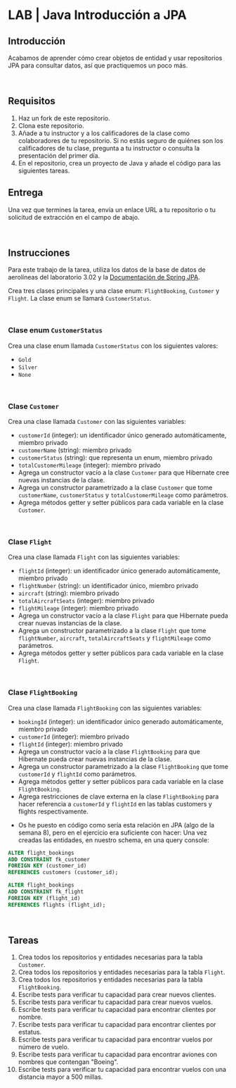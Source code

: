 # LAB | Java Introducción a JPA

## Introducción

Acabamos de aprender cómo crear objetos de entidad y usar repositorios JPA para consultar datos, así que practiquemos un poco más.

<br>

## Requisitos

1. Haz un fork de este repositorio.
2. Clona este repositorio.
3. Añade a tu instructor y a los calificadores de la clase como colaboradores de tu repositorio. Si no estás seguro de quiénes son los calificadores de tu clase, pregunta a tu instructor o consulta la presentación del primer día.
4. En el repositorio, crea un proyecto de Java y añade el código para las siguientes tareas.

## Entrega

Una vez que termines la tarea, envía un enlace URL a tu repositorio o tu solicitud de extracción en el campo de abajo.

<br>

## Instrucciones

Para este trabajo de la tarea, utiliza los datos de la base de datos de aerolíneas del laboratorio 3.02 y la [Documentación de Spring JPA](https://docs.spring.io/spring-data/jpa/docs/current/reference/html/#jpa.query-methods.query-creation).

Crea tres clases principales y una clase enum: `FlightBooking`, `Customer` y `Flight`. La clase enum se llamará `CustomerStatus`.

<br>  

### Clase enum `CustomerStatus`

Crea una clase enum llamada `CustomerStatus` con los siguientes valores:

- `Gold`
- `Silver`
- `None`

<br>  

### Clase `Customer`

Crea una clase llamada `Customer` con las siguientes variables:

- `customerId` (integer): un identificador único generado automáticamente, miembro privado
- `customerName` (string): miembro privado
- `customerStatus` (string): que representa un enum, miembro privado
- `totalCustomerMileage` (integer): miembro privado
- Agrega un constructor vacío a la clase `Customer` para que Hibernate cree nuevas instancias de la clase.
- Agrega un constructor parametrizado a la clase `Customer` que tome `customerName`, `customerStatus` y `totalCustomerMileage` como parámetros.
- Agrega métodos getter y setter públicos para cada variable en la clase `Customer`.

<br>  

### Clase `Flight`

Crea una clase llamada `Flight` con las siguientes variables:

- `flightId` (integer): un identificador único generado automáticamente, miembro privado
- `flightNumber` (string): un identificador único, miembro privado
- `aircraft` (string): miembro privado
- `totalAircraftSeats` (integer): miembro privado
- `flightMileage` (integer): miembro privado
- Agrega un constructor vacío a la clase `Flight` para que Hibernate pueda crear nuevas instancias de la clase.
- Agrega un constructor parametrizado a la clase `Flight` que tome `flightNumber`, `aircraft`, `totalAircraftSeats` y `flightMileage` como parámetros.
- Agrega métodos getter y setter públicos para cada variable en la clase `Flight`.

<br>  

### Clase `FlightBooking`

Crea una clase llamada `FlightBooking` con las siguientes variables:

- `bookingId` (integer): un identificador único generado automáticamente, miembro privado
- `customerId` (integer): miembro privado
- `flightId` (integer): miembro privado
- Agrega un constructor vacío a la clase `FlightBooking` para que Hibernate pueda crear nuevas instancias de la clase.
- Agrega un constructor parametrizado a la clase `FlightBooking` que tome `customerId` y `flightId` como parámetros.
- Agrega métodos getter y setter públicos para cada variable en la clase `FlightBooking`.
- Agrega restricciones de clave externa en la clase `FlightBooking` para hacer referencia a `customerId` y `flightId` en las tablas customers y flights respectivamente.

* Os he puesto en código como sería esta relación en JPA (algo de la semana 8), pero en el ejercicio era suficiente con hacer:
Una vez creadas las entidades, en nuestro schema, en una query console:
```sql
ALTER flight_bookings
ADD CONSTRAINT fk_customer
FOREIGN KEY (customer_id)
REFERENCES customers (customer_id);

ALTER flight_bookings
ADD CONSTRAINT fk_flight
FOREIGN KEY (flight_id)
REFERENCES flights (flight_id);
```

<br>  

## Tareas

1. Crea todos los repositorios y entidades necesarias para la tabla `Customer`.
2. Crea todos los repositorios y entidades necesarias para la tabla `Flight`.
3. Crea todos los repositorios y entidades necesarias para la tabla `FlightBooking`.
4. Escribe tests para verificar tu capacidad para crear nuevos clientes.
5. Escribe tests para verificar tu capacidad para crear nuevos vuelos.
6. Escribe tests para verificar tu capacidad para encontrar clientes por nombre.
7. Escribe tests para verificar tu capacidad para encontrar clientes por estatus.
8. Escribe tests para verificar tu capacidad para encontrar vuelos por número de vuelo.
9. Escribe tests para verificar tu capacidad para encontrar aviones con nombres que contengan "Boeing".
10. Escribe tests para verificar tu capacidad para encontrar vuelos con una distancia mayor a 500 millas.


<br>
